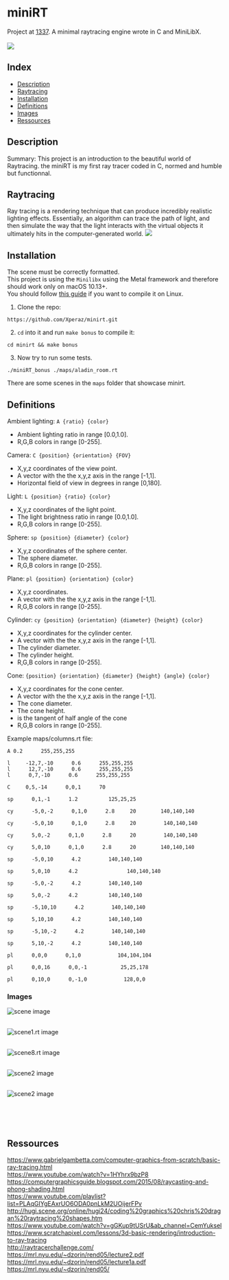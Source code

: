 # miniRT
Project at [1337](https://1337.ma).
A minimal raytracing engine wrote in C and MiniLibX.<br><br>
<img src="https://github.com/Xperaz/minirt/blob/master/img/Screen%20Shot%202022-09-30%20at%209.40.15%20PM.png">
## Index

* [Description](#description)
* [Raytracing](#raytracing)
* [Installation](#installation)
* [Definitions](#definitions)
* [Images](#images)
* [Ressources](#ressources)

## Description
Summary: This project is an introduction to the beautiful world of Raytracing.
the miniRT is my first ray tracer coded in C, normed and humble but
functionnal.

## Raytracing
Ray tracing is a rendering technique that can produce incredibly realistic lighting effects.
Essentially, an algorithm can trace the path of light, 
and then simulate the way that the light interacts with the virtual objects it ultimately hits in the computer-generated world.
<img src="https://developer.nvidia.com/sites/default/files/pictures/2018/RayTracing/ray-tracing-image-1.jpg">

## Installation
The scene must be correctly formatted.<br>
This project is using the ``Minilibx`` using the Metal framework and therefore should work only on macOS 10.13+.<br>
You should follow [this guide](https://github.com/ilkou/minilibx) if you want to compile it on Linux.

1. Clone the repo:
```
https://github.com/Xperaz/minirt.git
```
2. `cd` into it and run `make bonus` to compile it:
```
cd minirt && make bonus
```
3. Now try to run some tests.
```
./miniRT_bonus ./maps/aladin_room.rt
```

There are some scenes in the `maps` folder that showcase minirt.

## Definitions

Ambient lighting:	`A {ratio} {color}`
* Ambient lighting ratio in range [0.0,1.0].
* R,G,B colors in range [0-255].

Camera:	`C {position} {orientation} {FOV}`
* X,y,z coordinates of the view point.
* A vector with the the x,y,z axis in the range [-1,1].
* Horizontal field of view in degrees in range [0,180].

Light:	`L {position} {ratio} {color}`
* X,y,z coordinates of the light point.
* The light brightness ratio in range [0.0,1.0].
* R,G,B colors in range [0-255].

Sphere:	`sp {position} {diameter} {color}`
* X,y,z coordinates of the sphere center.
* The sphere diameter.
* R,G,B colors in range [0-255].

Plane:	`pl {position} {orientation} {color}`
* X,y,z coordinates.
* A vector with the the x,y,z axis in the range [-1,1].
* R,G,B colors in range [0-255].

Cylinder:	`cy {position} {orientation} {diameter} {height} {color}`
* X,y,z coordinates for the cylinder center.
* A vector with the the x,y,z axis in the range [-1,1].
* The cylinder diameter.
* The cylinder height.
* R,G,B colors in range [0-255].

Cone:	`{position} {orientation} {diameter} {height} {angle} {color}`
* X,y,z coordinates for the cone center.
* A vector with the the x,y,z axis in the range [-1,1].
* The cone diameter.
* The cone height.
* is the tangent of half angle of the cone
* R,G,B colors in range [0-255].

Example maps/columns.rt file:
```
A 0.2      255,255,255

l     -12,7,-10      0.6      255,255,255
l      12,7,-10      0.6      255,255,255
l      0,7,-10      0.6      255,255,255

C     0,5,-14      0,0,1      70

sp      0,1,-1      1.2          125,25,25

cy      -5,0,-2      0,1,0      2.8     20        140,140,140

cy      -5,0,10      0,1,0      2.8     20         140,140,140

cy      5,0,-2      0,1,0      2.8      20         140,140,140

cy      5,0,10      0,1,0      2.8      20        140,140,140

sp      -5,0,10      4.2         140,140,140

sp      5,0,10      4.2                140,140,140

sp      -5,0,-2      4.2         140,140,140

sp      5,0,-2      4.2          140,140,140

sp      -5,10,10      4.2         140,140,140

sp      5,10,10      4.2         140,140,140

sp      -5,10,-2      4.2         140,140,140

sp      5,10,-2      4.2         140,140,140

pl      0,0,0      0,1,0            104,104,104      

pl      0,0,16      0,0,-1           25,25,178      

pl      0,10,0      0,-1,0            128,0,0
```

### Images
<a><img src="https://github.com/Xperaz/minirt/blob/master/img/Screen%20Shot%202022-09-30%20at%209.40.58%20PM.png" alt="scene image" border="0"></a> <br><br>

<a><img src="https://github.com/Xperaz/minirt/blob/master/img/Screen%20Shot%202022-09-30%20at%209.41.54%20PM.png" alt="scene1.rt image" border="0"></a> <br><br>

<a><img src="https://github.com/Xperaz/minirt/blob/master/img/Screen%20Shot%202022-09-30%20at%209.42.41%20PM.png" alt="scene8.rt image" border="0"></a><br><br>

<a><img src="https://github.com/Xperaz/minirt/blob/master/img/Screen%20Shot%202022-09-30%20at%209.44.05%20PM.png" alt="scene2 image" border="0"></a><br><br>

<a><img src="https://github.com/Xperaz/minirt/blob/master/img/Screen%20Shot%202022-09-30%20at%209.46.21%20PM.png" alt="scene2 image" border="0"></a><br><br>

<br><br>
## Ressources
https://www.gabrielgambetta.com/computer-graphics-from-scratch/basic-ray-tracing.html <br>
https://www.youtube.com/watch?v=1HYhrx9bzP8<br>
https://computergraphicsguide.blogspot.com/2015/08/raycasting-and-phong-shading.html<br>
https://www.youtube.com/playlist?list=PLAqGIYgEAxrUO6ODA0pnLkM2UOijerFPv<br>
http://hugi.scene.org/online/hugi24/coding%20graphics%20chris%20dragan%20raytracing%20shapes.htm<br>
https://www.youtube.com/watch?v=gGKup9tUSrU&ab_channel=CemYuksel<br>
https://www.scratchapixel.com/lessons/3d-basic-rendering/introduction-to-ray-tracing<br>
http://raytracerchallenge.com/<br>
https://mrl.nyu.edu/~dzorin/rend05/lecture2.pdf<br>
https://mrl.nyu.edu/~dzorin/rend05/lecture1a.pdf<br>
https://mrl.nyu.edu/~dzorin/rend05/<br>

